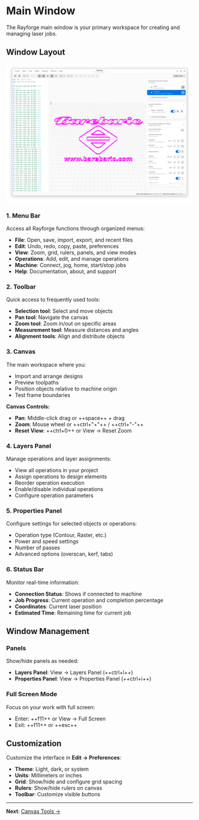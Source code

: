 # Main Window

The Rayforge main window is your primary workspace for creating and managing laser jobs.

## Window Layout

![Main Window](../assets/images/ss-main.png)

### 1. Menu Bar

Access all Rayforge functions through organized menus:

- **File**: Open, save, import, export, and recent files
- **Edit**: Undo, redo, copy, paste, preferences
- **View**: Zoom, grid, rulers, panels, and view modes
- **Operations**: Add, edit, and manage operations
- **Machine**: Connect, jog, home, start/stop jobs
- **Help**: Documentation, about, and support

### 2. Toolbar

Quick access to frequently used tools:

- **Selection tool**: Select and move objects
- **Pan tool**: Navigate the canvas
- **Zoom tool**: Zoom in/out on specific areas
- **Measurement tool**: Measure distances and angles
- **Alignment tools**: Align and distribute objects

### 3. Canvas

The main workspace where you:

- Import and arrange designs
- Preview toolpaths
- Position objects relative to machine origin
- Test frame boundaries

**Canvas Controls:**

- **Pan**: Middle-click drag or ++space++ + drag
- **Zoom**: Mouse wheel or ++ctrl+"+"++ / ++ctrl+"-"++
- **Reset View**: ++ctrl+0++ or View → Reset Zoom

### 4. Layers Panel

Manage operations and layer assignments:

- View all operations in your project
- Assign operations to design elements
- Reorder operation execution
- Enable/disable individual operations
- Configure operation parameters

### 5. Properties Panel

Configure settings for selected objects or operations:

- Operation type (Contour, Raster, etc.)
- Power and speed settings
- Number of passes
- Advanced options (overscan, kerf, tabs)

### 6. Status Bar

Monitor real-time information:

- **Connection Status**: Shows if connected to machine
- **Job Progress**: Current operation and completion percentage
- **Coordinates**: Current laser position
- **Estimated Time**: Remaining time for current job

## Window Management

### Panels

Show/hide panels as needed:

- **Layers Panel**: View → Layers Panel (++ctrl+l++)
- **Properties Panel**: View → Properties Panel (++ctrl+i++)

### Full Screen Mode

Focus on your work with full screen:

- Enter: ++f11++ or View → Full Screen
- Exit: ++f11++ or ++esc++



## Customization

Customize the interface in **Edit → Preferences**:

- **Theme**: Light, dark, or system
- **Units**: Millimeters or inches
- **Grid**: Show/hide and configure grid spacing
- **Rulers**: Show/hide rulers on canvas
- **Toolbar**: Customize visible buttons

---

**Next**: [Canvas Tools →](canvas-tools.md)
